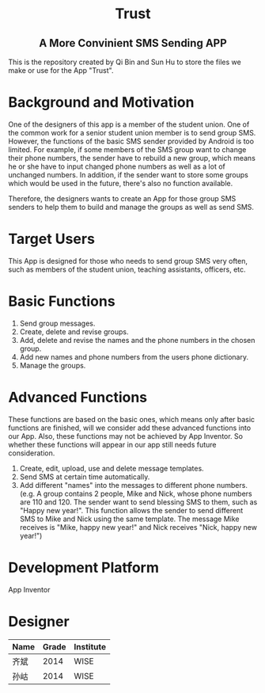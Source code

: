 
# <center>Trust    
## <center>A More Convinient SMS Sending APP
This is the repository created by Qi Bin and Sun Hu to store the files we make or use for the App "Trust".


# Background and Motivation
One of the designers of this app is a member of the student union. One of the common work for a senior student union member is to send group SMS. However, the functions of the basic SMS sender provided by Android is too limited. For example, if some members of the SMS group want to change their phone numbers, the sender have to rebuild a new group, which means he or she have to input  changed phone numbers as well as a lot of unchanged numbers. In addition, if the sender want to store some groups which would be used in the future, there's also no function available.

Therefore, the designers wants to create an App for those group SMS senders to help them to build and manage the groups as well as send SMS.


# Target Users
This App is designed for those who needs to send group SMS very often, such as members of the student union, teaching assistants, officers, etc.

# Basic Functions
   1. Send group messages.
   2. Create, delete and revise groups.
   3. Add, delete and revise the names and the phone numbers in the chosen group.
   4. Add new names and phone numbers from the users phone dictionary.
   5. Manage the groups.


# Advanced Functions
These functions are based on the basic ones, which means only after basic functions are finished, will we consider add these advanced functions into our App. Also, these functions may not be achieved by App Inventor. So whether these functions will appear in our app still needs future consideration.

1. Create, edit, upload, use and delete message templates.
2. Send SMS at certain time automatically.
3. Add different "names" into the messages to different phone numbers. (e.g. A group contains 2 people, Mike and Nick, whose phone numbers are 110 and 120. The sender want to send blessing SMS to them, such as "Happy new year!". This function allows the sender to send different SMS to Mike and Nick using the same template. The message Mike receives is "Mike, happy new year!" and Nick receives "Nick, happy new year!")


# Development Platform 

App Inventor


# Designer 

| Name | Grade | Institute |
| -- | -- | -- |
| 齐斌 | 2014 | WISE |
| 孙岵 | 2014 | WISE |

